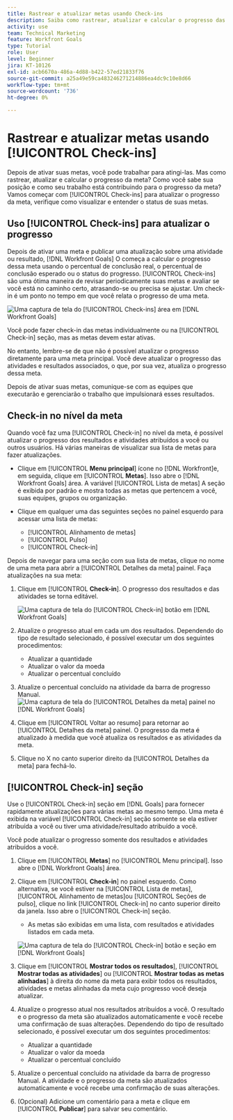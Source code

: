 ```yaml
---
title: Rastrear e atualizar metas usando Check-ins
description: Saiba como rastrear, atualizar e calcular o progresso das metas no [!DNL Workfront Goals].
activity: use
team: Technical Marketing
feature: Workfront Goals
type: Tutorial
role: User
level: Beginner
jira: KT-10126
exl-id: acb6670a-486a-4d88-b422-57ed21833f76
source-git-commit: a25a49e59ca483246271214886ea4dc9c10e8d66
workflow-type: tm+mt
source-wordcount: '736'
ht-degree: 0%

---
```


# Rastrear e atualizar metas usando [!UICONTROL Check-ins]

Depois de ativar suas metas, você pode trabalhar para atingi-las. Mas como rastrear, atualizar e calcular o progresso da meta? Como você sabe sua posição e como seu trabalho está contribuindo para o progresso da meta? Vamos começar com [!UICONTROL Check-ins] para atualizar o progresso da meta, verifique como visualizar e entender o status de suas metas.

## Uso [!UICONTROL Check-ins] para atualizar o progresso

Depois de ativar uma meta e publicar uma atualização sobre uma atividade ou resultado, [!DNL Workfront Goals] O começa a calcular o progresso dessa meta usando o percentual de conclusão real, o percentual de conclusão esperado ou o status do progresso. [!UICONTROL Check-ins] são uma ótima maneira de revisar periodicamente suas metas e avaliar se você está no caminho certo, atrasando-se ou precisa se ajustar. Um check-in é um ponto no tempo em que você relata o progresso de uma meta.

![Uma captura de tela do [!UICONTROL Check-ins] área em [!DNL Workfront Goals]](assets/09-workfront-goals-check-ins.png)

Você pode fazer check-in das metas individualmente ou na [!UICONTROL Check-in] seção, mas as metas devem estar ativas.

No entanto, lembre-se de que não é possível atualizar o progresso diretamente para uma meta principal. Você deve atualizar o progresso das atividades e resultados associados, o que, por sua vez, atualiza o progresso dessa meta.

Depois de ativar suas metas, comunique-se com as equipes que executarão e gerenciarão o trabalho que impulsionará esses resultados.

## Check-in no nível da meta

Quando você faz uma [!UICONTROL Check-in] no nível da meta, é possível atualizar o progresso dos resultados e atividades atribuídos a você ou outros usuários. Há várias maneiras de visualizar sua lista de metas para fazer atualizações.

* Clique em [!UICONTROL **Menu principal**] ícone no [!DNL Workfront]e, em seguida, clique em [!UICONTROL **Metas**]. Isso abre o [!DNL Workfront Goals] área. A variável [!UICONTROL Lista de metas] A seção é exibida por padrão e mostra todas as metas que pertencem a você, suas equipes, grupos ou organização.
* Clique em qualquer uma das seguintes seções no painel esquerdo para acessar uma lista de metas:

   * [!UICONTROL Alinhamento de metas]
   * [!UICONTROL Pulso]
   * [!UICONTROL Check-in]

Depois de navegar para uma seção com sua lista de metas, clique no nome de uma meta para abrir a [!UICONTROL Detalhes da meta] painel. Faça atualizações na sua meta:

1. Clique em [!UICONTROL **Check-in**]. O progresso dos resultados e das atividades se torna editável.

   ![Uma captura de tela do [!UICONTROL Check-in] botão em [!DNL Workfront Goals]](assets/10-workfront-goals-check-in-goal-level.png)

1. Atualize o progresso atual em cada um dos resultados. Dependendo do tipo de resultado selecionado, é possível executar um dos seguintes procedimentos:

   * Atualizar a quantidade
   * Atualizar o valor da moeda
   * Atualizar o percentual concluído

1. Atualize o percentual concluído na atividade da barra de progresso Manual.
   ![Uma captura de tela do [!UICONTROL Detalhes da meta] painel no [!DNL Workfront Goals]](assets/11-workfront-goals-goal-level-update-result-and-activity.png)

1. Clique em [!UICONTROL Voltar ao resumo] para retornar ao [!UICONTROL Detalhes da meta] painel. O progresso da meta é atualizado à medida que você atualiza os resultados e as atividades da meta.

1. Clique no X no canto superior direito da [!UICONTROL Detalhes da meta] para fechá-lo.

## [!UICONTROL Check-in] seção

Use o [!UICONTROL Check-in] seção em [!DNL Goals] para fornecer rapidamente atualizações para várias metas ao mesmo tempo. Uma meta é exibida na variável [!UICONTROL Check-in] seção somente se ela estiver atribuída a você ou tiver uma atividade/resultado atribuído a você.

Você pode atualizar o progresso somente dos resultados e atividades atribuídos a você.

1. Clique em [!UICONTROL **Metas**] no [!UICONTROL Menu principal]. Isso abre o [!DNL Workfront Goals] área.

1. Clique em [!UICONTROL **Check-in**] no painel esquerdo. Como alternativa, se você estiver na [!UICONTROL Lista de metas], [!UICONTROL Alinhamento de metas]ou [!UICONTROL Seções de pulso], clique no link [!UICONTROL Check-in] no canto superior direito da janela. Isso abre o [!UICONTROL Check-in] seção.
   * As metas são exibidas em uma lista, com resultados e atividades listados em cada meta.

   ![Uma captura de tela do [!UICONTROL Check-in] botão e seção em [!DNL Workfront Goals]](assets/12-workfront-goals-check-in-section-merged.jpeg)

1. Clique em [!UICONTROL **Mostrar todos os resultados**], [!UICONTROL **Mostrar todas as atividades**] ou [!UICONTROL **Mostrar todas as metas alinhadas**] à direita do nome da meta para exibir todos os resultados, atividades e metas alinhadas da meta cujo progresso você deseja atualizar.

1. Atualize o progresso atual nos resultados atribuídos a você. O resultado e o progresso da meta são atualizados automaticamente e você recebe uma confirmação de suas alterações. Dependendo do tipo de resultado selecionado, é possível executar um dos seguintes procedimentos:

   * Atualizar a quantidade
   * Atualizar o valor da moeda
   * Atualizar o percentual concluído

1. Atualize o percentual concluído na atividade da barra de progresso Manual. A atividade e o progresso da meta são atualizados automaticamente e você recebe uma confirmação de suas alterações.

1. (Opcional) Adicione um comentário para a meta e clique em [!UICONTROL **Publicar**] para salvar seu comentário.
